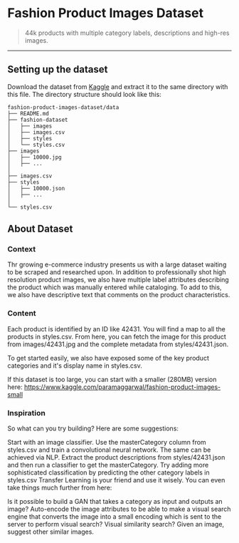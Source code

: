 # Fashion Product Images Dataset
> 44k products with multiple category labels, descriptions and high-res images.

---

## Setting up the dataset

Download the dataset from [Kaggle](https://www.kaggle.com/datasets/paramaggarwal/fashion-product-images-dataset) and extract it to the same directory with this file. The directory structure should look like this:

```text
fashion-product-images-dataset/data
├── README.md
├── fashion-dataset
│   ├── images
│   ├── images.csv
│   ├── styles
│   └── styles.csv
├── images
│   ├── 10000.jpg
│   ├── ...
│
├── images.csv
├── styles
│   ├── 10000.json
│   ├── ...
│
└── styles.csv
```



## About Dataset
### Context

Thr growing e-commerce industry presents us with a large dataset waiting to be scraped and researched upon. In addition to professionally shot high resolution product images, we also have multiple label attributes describing the product which was manually entered while cataloging. To add to this, we also have descriptive text that comments on the product characteristics.

### Content

Each product is identified by an ID like 42431. You will find a map to all the products in styles.csv. From here, you can fetch the image for this product from images/42431.jpg and the complete metadata from styles/42431.json.

To get started easily, we also have exposed some of the key product categories and it's display name in styles.csv.

If this dataset is too large, you can start with a smaller (280MB) version here:
https://www.kaggle.com/paramaggarwal/fashion-product-images-small

### Inspiration

So what can you try building? Here are some suggestions:

Start with an image classifier. Use the masterCategory column from styles.csv and train a convolutional neural network.
The same can be achieved via NLP. Extract the product descriptions from styles/42431.json and then run a classifier to get the masterCategory.
Try adding more sophisticated classification by predicting the other category labels in styles.csv
Transfer Learning is your friend and use it wisely. You can even take things much further from here:

Is it possible to build a GAN that takes a category as input and outputs an image?
Auto-encode the image attributes to be able to make a visual search engine that converts the image into a small encoding which is sent to the server to perform visual search?
Visual similarity search? Given an image, suggest other similar images.
